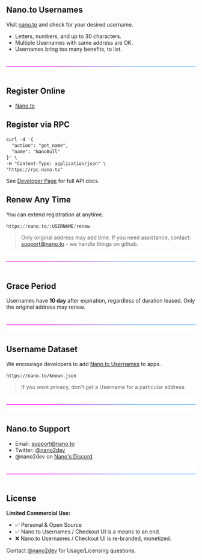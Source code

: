## Nano.to Usernames

Visit [nano.to](https://nano.to) and check for your desired username.

- Letters, numbers, and up to 30 characters.
- Multiple Usernames with same address are OK.
- Usernames bring too many benefits, to list.

![line](https://github.com/fwd/n2/raw/master/.github/line.png)

## Register Online

- [Nano.to](https://nano.to)

## Register via RPC

```
curl -d '{
  "action": "get_name",
  "name": "NanoBull"
}' \
-H "Content-Type: application/json" \
"https://rpc.nano.to"
```

See [Developer Page](https://rpc.nano.to) for full API docs.

## Renew Any Time

You can extend registration at anytime. 

```python
https://nano.to/:USERNAME/renew
```

> Only original address may add time. If you need assistance, contact: [support@nano.to](mailto:support@nano.to) - we handle things on github.

![line](https://github.com/fwd/n2/raw/master/.github/line.png)

## Grace Period

Usernames have **10 day** after expiration, regardless of duration leased. Only the original address may renew.

![line](https://github.com/fwd/n2/raw/master/.github/line.png)

## Username Dataset

We encourage developers to add [Nano.to Usernames](https://nano.to/known.json) to apps. 

```pthon
https://nano.to/known.json
```

> If you want privacy, don't get a Username for a particular address.

![line](https://github.com/fwd/n2/raw/master/.github/line.png)

## Nano.to Support

- Email: support@nano.to
- Twitter: [@nano2dev](https://twitter.com/nano2dev)
- @nano2dev on [Nano's Discord](https://discord.com/invite/RNAE2R9) 

![line](https://github.com/fwd/n2/raw/master/.github/line.png)


## License

**Limited Commercial Use:**

- ✅ Personal & Open Source
- ✅ Nano.to Usernames / Checkout UI is a means to an end.
- ❌ Nano.to Usernames / Checkout UI is re-branded, monetized.

Contact [@nano2dev](mailto:support@nano.to) for Usage/Licensing questions.
